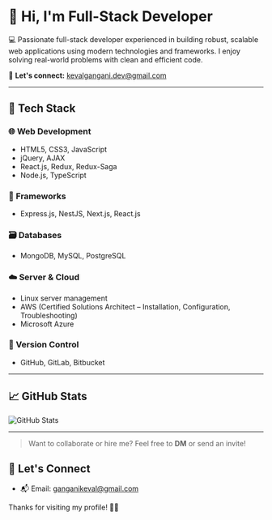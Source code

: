 # 👋 Hi, I'm Full-Stack Developer

💻 Passionate full-stack developer experienced in building robust, scalable web applications using modern technologies and frameworks. I enjoy solving real-world problems with clean and efficient code.

📩 **Let's connect:** kevalgangani.dev@gmail.com

---

## 🔧 Tech Stack

### 🌐 Web Development
- HTML5, CSS3, JavaScript
- jQuery, AJAX
- React.js, Redux, Redux-Saga
- Node.js, TypeScript

### 🚀 Frameworks
- Express.js, NestJS, Next.js, React.js

### 🗃️ Databases
- MongoDB, MySQL, PostgreSQL

### ☁️ Server & Cloud
- Linux server management
- AWS (Certified Solutions Architect – Installation, Configuration, Troubleshooting)
- Microsoft Azure

### 📂 Version Control
- GitHub, GitLab, Bitbucket

---

## 📈 GitHub Stats

![GitHub Stats](https://github-readme-stats.vercel.app/api?username=kg6706&show_icons=true&theme=radical)

---

> Want to collaborate or hire me? Feel free to **DM** or send an invite!

## 🤝 Let's Connect

- 📬 Email: ganganikeval@gmail.com

Thanks for visiting my profile! 👨‍💻
